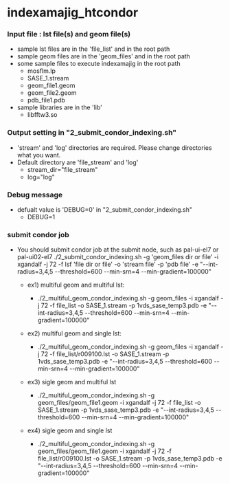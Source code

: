 # indexamajig_htcondor

### Input file : lst file(s) and geom file(s)
 - sample lst files are in the 'file_list' and in the root path
 - sample geom files are in the 'geom_files' and in the root path
 - some sample files to execute indexamajig in the root path
   * mosflm.lp
   * SASE_1.stream
   * geom_file1.geom
   * geom_file2.geom
   * pdb_file1.pdb
 - sample libraries are in the 'lib'
   * libfftw3.so

### Output setting in "2_submit_condor_indexing.sh"
 - 'stream' and 'log' directories are required. Please change directories what you want.
 - Default directory are 'file_stream' and 'log'
   * stream_dir="file_stream"
   * log="log"

### Debug message
 - defualt value is 'DEBUG=0' in "2_submit_condor_indexing.sh"
   * DEBUG=1

### submit condor job
 - You should submit condor job at the submit node, such as pal-ui-el7 or pal-ui02-el7
   ./2_submit_condor_indexing.sh -g 'geom_files dir or file' -i xgandalf -j 72 -f lsf 'file dir or file' -o 'stream file' -p 'pdb file' -e "--int-radius=3,4,5 --threshold=600 --min-srn=4 --min-gradient=100000"

   * ex1) multiful geom and multiful lst:
     - ./2_multiful_geom_condor_indexing.sh -g geom_files -i xgandalf -j 72 -f file_list -o SASE_1.stream -p 1vds_sase_temp3.pdb -e "--int-radius=3,4,5 --threshold=600 --min-srn=4 --min-gradient=100000"

   * ex2) multiful geom and single lst:
     - ./2_multiful_geom_condor_indexing.sh -g geom_files -i xgandalf -j 72 -f file_list/r009100.lst -o SASE_1.stream -p   1vds_sase_temp3.pdb -e "--int-radius=3,4,5 --threshold=600 --min-srn=4 --min-gradient=100000"

   * ex3) sigle geom and multiful lst
     - ./2_multiful_geom_condor_indexing.sh -g geom_files/geom_file1.geom -i xgandalf -j 72 -f file_list -o SASE_1.stream -p 1vds_sase_temp3.pdb -e "--int-radius=3,4,5 --threshold=600 --min-srn=4 --min-gradient=100000"

   * ex4) sigle geom and single lst
     - ./2_multiful_geom_condor_indexing.sh -g geom_files/geom_file1.geom -i xgandalf -j 72 -f file_list/r009100.lst -o SASE_1.stream -p 1vds_sase_temp3.pdb -e "--int-radius=3,4,5 --threshold=600 --min-srn=4 --min-gradient=100000"

